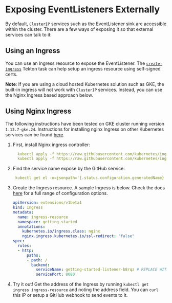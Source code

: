 # Exposing EventListeners Externally

By default, `ClusterIP` services such as the EventListener sink are accessible 
within the cluster. There are a few ways of exposing it so that external services
can talk to it:


## Using an Ingress

You can use an Ingress resource to expose the EventListener. The [`create-ingress`](./create-ingress.yaml)
Tekton task can help setup an ingress resource using self-signed certs.

**Note**: If you are using a cloud hosted Kubernetes solution such as GKE, the built-in ingress will not work
with `ClusterIP` services. Instead, you can use the Nginx Ingress based approach below.


## Using Nginx Ingress

The following instructions have been tested on GKE cluster running version `1.13.7-gke.24`.
Instructions for installing nginx Ingress on other Kubernetes services can be found [here](https://kubernetes.github.io/ingress-nginx/deploy/).

1. First, install Nginx ingress controller:
    ```yaml
      kubectl apply -f https://raw.githubusercontent.com/kubernetes/ingress-nginx/master/deploy/static/mandatory.yaml
      kubectl apply -f https://raw.githubusercontent.com/kubernetes/ingress-nginx/master/deploy/static/provider/cloud-generic.yaml
    ```
1. Find the service name expose by the GitHub service:
    ```yaml
     kubectl get el -o=jsonpath='{.status.configuration.generatedName} <EVENTLISTENR_NAME> '
    ```
1. Create the Ingress resource. A sample Ingress is below. Check the docs [here](https://kubernetes.github.io/ingress-nginx/user-guide/nginx-configuration/)
for a full range of configuration options.

    ```yaml
    apiVersion: extensions/v1beta1
    kind: Ingress
    metadata:
      name: ingress-resource
      namespace: getting-started
      annotations:
        kubernetes.io/ingress.class: nginx
        nginx.ingress.kubernetes.io/ssl-redirect: "false"
    spec:
      rules:
      - http:
          paths:
          - path: /
            backend:
              serviceName: getting-started-listener-b8rqz # REPLACE WITH YOUR SERVICE NAME FROM STEP 2
              servicePort: 8080
    ```

1. Try it out! Get the address of the Ingress by running `kubectl get ingress ingress-resource` 
and noting the address field. You can `curl` this IP or setup a GitHub webhook to send events to it.
